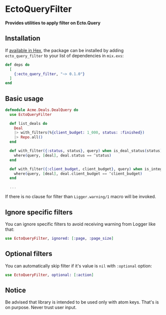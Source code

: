 # EctoQueryFilter

**Provides utilities to apply filter on Ecto.Query**

## Installation

If [available in Hex](https://hex.pm/docs/publish), the package can be installed
by adding `ecto_query_filter` to your list of dependencies in `mix.exs`:

```elixir
def deps do
  [
    {:ecto_query_filter, "~> 0.1.0"}
  ]
end
```

## Basic usage

```elixir
defmodule Acme.Deals.DealQuery do
  use EctoQueryFilter

  def list_deals do
    Deal
    |> with_filters(%{client_budget: 1_000, status: :finished})
    |> Repo.all()
  end

  def with_filter({:status, status}, query) when is_deal_status(status) do
    where(query, [deal], deal.status == ^status)
  end

  def with_filter({:client_budget, client_budget}, query) when is_integer(client_budget) do
    where(query, [deal], deal.client_budget == ^client_budget)
  end

  ...
```

If there is no clause for filter than `Ligger.warning/1` macro will be invoked.

## Ignore specific filters

You can ignore specific filters to avoid receiving warning from Logger like that:

```elixir
use EctoQueryFilter, ignored: [:page, :page_size]
```

## Optional filters

You can automatically skip filter if it's value is `nil` with `:optional` option:

```elixir
use EctoQueryFilter, optional: [:action]
```

## Notice

Be advised that library is intended to be used only with atom keys. That's is on
purpose. Never trust user input.
